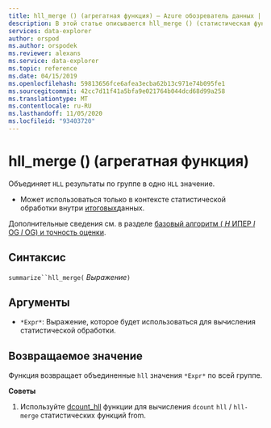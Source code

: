 ```yaml
---
title: hll_merge () (агрегатная функция) — Azure обозреватель данных | Документация Майкрософт
description: В этой статье описывается hll_merge () (статистическая функция) в обозреватель данных Azure.
services: data-explorer
author: orspod
ms.author: orspodek
ms.reviewer: alexans
ms.service: data-explorer
ms.topic: reference
ms.date: 04/15/2019
ms.openlocfilehash: 59813656fce6afea3ecba62b13c971e74b095fe1
ms.sourcegitcommit: 42cc7d11f41a5bfa9e021764b044dcd68d99a258
ms.translationtype: MT
ms.contentlocale: ru-RU
ms.lasthandoff: 11/05/2020
ms.locfileid: "93403720"
---
```

# <a name="hll_merge-aggregation-function"></a>hll_merge () (агрегатная функция)

Объединяет `HLL` результаты по группе в одно `HLL` значение.

* Может использоваться только в контексте статистической обработки внутри [итоговых](summarizeoperator.md)данных.

Дополнительные сведения см. в разделе [базовый алгоритм ( *H* ИПЕР *l* OG *l* OG) и точность оценки](dcount-aggfunction.md#estimation-accuracy).

## <a name="syntax"></a>Синтаксис

`summarize``hll_merge(` *Выражение*`)`

## <a name="arguments"></a>Аргументы

* `*Expr*`: Выражение, которое будет использоваться для вычисления статистической обработки.

## <a name="returns"></a>Возвращаемое значение

Функция возвращает объединенные `hll` значения `*Expr*` по всей группе.
 
**Советы**

1) Используйте [dcount_hll](dcount-hllfunction.md) функции для вычисления `dcount` `hll`  /  `hll-merge` статистических функций from.
